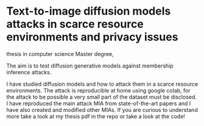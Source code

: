 # Text-to-image diffusion models attacks in scarce resource environments and privacy issues
thesis in computer science Master degree,

The aim is to test diffusion generative models against membership inference attacks.

I have studied diffusion models and how to attack them in a scarce resource environments.
The attack is reproducible at home using google colab, for the attack to be possible a very small part of the dataset must be disclosed.
I have reproduced the main attack MIA from state-of-the-art papers and I have also created and modified other MIAs.
If you are curious to understand more take a look at my thesis pdf in the repo or take a look at the code!
